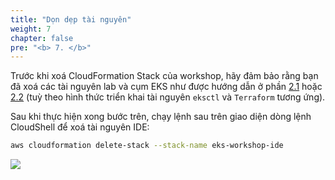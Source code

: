 ```yaml
---
title: "Dọn dẹp tài nguyên"
weight: 7
chapter: false
pre: "<b> 7. </b>"
---
```


Trước khi xoá CloudFormation Stack của workshop, hãy đảm bảo rằng bạn đã xoá các tài nguyên lab và cụm EKS như được hướng dẫn ở phần [2.1](../../2-Prerequiste/2.2-cluster-creation/2.2.1-eksctl/) hoặc [2.2](../../2-Prerequiste/2.2-cluster-creation/2.2.2-terraform/) (tuỳ theo hình thức triển khai tài nguyên `eksctl` và `Terraform` tương ứng).

Sau khi thực hiện xong bước trên, chạy lệnh sau trên giao diện dòng lệnh CloudShell để xoá tài nguyên IDE:

```bash
aws cloudformation delete-stack --stack-name eks-workshop-ide
```
![](/images/7/DeleteStack.png?width=90pc)
